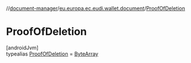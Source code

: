 //[document-manager](../../../index.md)/[eu.europa.ec.eudi.wallet.document](../index.md)/[ProofOfDeletion](index.md)

# ProofOfDeletion

[androidJvm]\
typealias [ProofOfDeletion](index.md) = [ByteArray](https://kotlinlang.org/api/latest/jvm/stdlib/kotlin-stdlib/kotlin/-byte-array/index.html)
